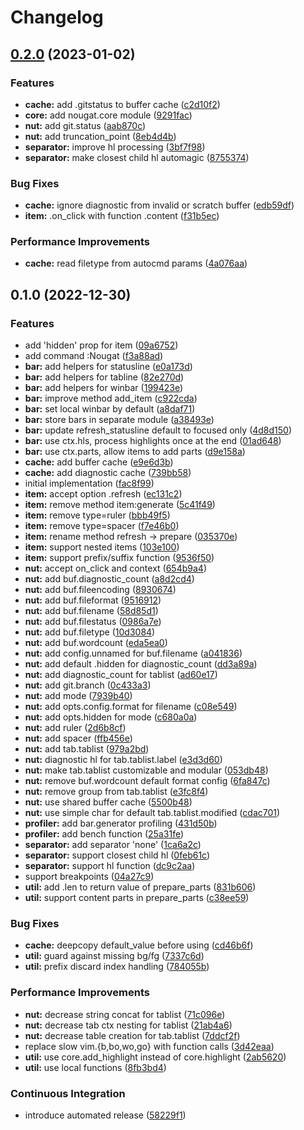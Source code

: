 # Changelog

## [0.2.0](https://github.com/MunifTanjim/nougat.nvim/compare/0.1.0...0.2.0) (2023-01-02)


### Features

* **cache:** add .gitstatus to buffer cache ([c2d10f2](https://github.com/MunifTanjim/nougat.nvim/commit/c2d10f2259b5a00737338def3ab443440055ddd4))
* **core:** add nougat.core module ([9291fac](https://github.com/MunifTanjim/nougat.nvim/commit/9291fac6bd0323e9d7600d52ec4873ac0fc75b19))
* **nut:** add git.status ([aab870c](https://github.com/MunifTanjim/nougat.nvim/commit/aab870c6011ee77daf05633b1251993a2cfba787))
* **nut:** add truncation_point ([8eb4d4b](https://github.com/MunifTanjim/nougat.nvim/commit/8eb4d4be4c2f4e1d67fa5629a9baaf142b0e761c))
* **separator:** improve hl processing ([3bf7f98](https://github.com/MunifTanjim/nougat.nvim/commit/3bf7f98b3825533acce904e4ce025133fb231bda))
* **separator:** make closest child hl automagic ([8755374](https://github.com/MunifTanjim/nougat.nvim/commit/8755374c9ee017c091b9f19c48dae2183a7d2f83))


### Bug Fixes

* **cache:** ignore diagnostic from invalid or scratch buffer ([edb59df](https://github.com/MunifTanjim/nougat.nvim/commit/edb59df603352b08796e58fb06cc0498033082ea))
* **item:** .on_click with function .content ([f31b5ec](https://github.com/MunifTanjim/nougat.nvim/commit/f31b5ecc426c9840930526b5fa12832ed8738a87))


### Performance Improvements

* **cache:** read filetype from autocmd params ([4a076aa](https://github.com/MunifTanjim/nougat.nvim/commit/4a076aa89ab3a23b9a37f222737d40db918b423b))

## 0.1.0 (2022-12-30)


### Features

* add 'hidden' prop for item ([09a6752](https://github.com/MunifTanjim/nougat.nvim/commit/09a67529ecadd362e341a5ca297546633ba5362c))
* add command :Nougat ([f3a88ad](https://github.com/MunifTanjim/nougat.nvim/commit/f3a88adf90e6a4c77d676d6aca2e348e58ad7948))
* **bar:** add helpers for statusline ([e0a173d](https://github.com/MunifTanjim/nougat.nvim/commit/e0a173d80aeb21a8f159e11cb5310e7a6a103c74))
* **bar:** add helpers for tabline ([82e270d](https://github.com/MunifTanjim/nougat.nvim/commit/82e270d91b04afb26bba602265ed8763765783c2))
* **bar:** add helpers for winbar ([199423e](https://github.com/MunifTanjim/nougat.nvim/commit/199423ea7a0eed0a219b2cf7ad1040d7e5de6bb4))
* **bar:** improve method add_item ([c922cda](https://github.com/MunifTanjim/nougat.nvim/commit/c922cdaa47b7e595bcd86c946c9999608749e3a5))
* **bar:** set local winbar by default ([a8daf71](https://github.com/MunifTanjim/nougat.nvim/commit/a8daf71631eb18f9bacae099eb7ec4488bd71aa6))
* **bar:** store bars in separate module ([a38493e](https://github.com/MunifTanjim/nougat.nvim/commit/a38493efbefca8d4e2d13f51633c1e8171056116))
* **bar:** update refresh_statusline default to focused only ([4d8d150](https://github.com/MunifTanjim/nougat.nvim/commit/4d8d150320366602261375ccca058e383de4ddb8))
* **bar:** use ctx.hls, process highlights once at the end ([01ad648](https://github.com/MunifTanjim/nougat.nvim/commit/01ad648ea9dea0349cc51c395b22e7b366314e13))
* **bar:** use ctx.parts, allow items to add parts ([d9e158a](https://github.com/MunifTanjim/nougat.nvim/commit/d9e158ad1108d1f7d1be5a3708a4986637cc3df9))
* **cache:** add buffer cache ([e9e6d3b](https://github.com/MunifTanjim/nougat.nvim/commit/e9e6d3b6920ae1f5d7b83986bd3a100d1a7e02a6))
* **cache:** add diagnostic cache ([739bb58](https://github.com/MunifTanjim/nougat.nvim/commit/739bb588b51ff8e7c493c5f2884dd0ef36c63674))
* initial implementation ([fac8f99](https://github.com/MunifTanjim/nougat.nvim/commit/fac8f9952cc456a1bf99bc2b54ff98bb0cd1162e))
* **item:** accept option .refresh ([ec131c2](https://github.com/MunifTanjim/nougat.nvim/commit/ec131c24b6b26ee8a59dbe90de128de39111d7c0))
* **item:** remove method item:generate ([5c41f49](https://github.com/MunifTanjim/nougat.nvim/commit/5c41f49be30b9053e769a48b30c2f06e49b78a97))
* **item:** remove type=ruler ([bbb49f5](https://github.com/MunifTanjim/nougat.nvim/commit/bbb49f5cfd89826da63f27f18a8db477586c33e9))
* **item:** remove type=spacer ([f7e46b0](https://github.com/MunifTanjim/nougat.nvim/commit/f7e46b0727e996b8877ae70ade1750254c330a22))
* **item:** rename method refresh -&gt; prepare ([035370e](https://github.com/MunifTanjim/nougat.nvim/commit/035370ebb757085e9f45f54cc809d75859eb47d7))
* **item:** support nested items ([103e100](https://github.com/MunifTanjim/nougat.nvim/commit/103e100c14079e2722ac43467948d7b45975a05c))
* **item:** support prefix/suffix function ([9536f50](https://github.com/MunifTanjim/nougat.nvim/commit/9536f50b9f9a290c1e209d51b13a5a12475f0cb3))
* **nut:** accept on_click and context ([654b9a4](https://github.com/MunifTanjim/nougat.nvim/commit/654b9a4a942b93ab876803942c15e17c4dbc7777))
* **nut:** add buf.diagnostic_count ([a8d2cd4](https://github.com/MunifTanjim/nougat.nvim/commit/a8d2cd457fc108fc27d73e31258405d5139eb587))
* **nut:** add buf.fileencoding ([8930674](https://github.com/MunifTanjim/nougat.nvim/commit/8930674059c5f7a3ca6db0c27c792bce4625acb6))
* **nut:** add buf.fileformat ([9516912](https://github.com/MunifTanjim/nougat.nvim/commit/9516912ed4a5e5dc7929f58dac1a3c347dbc4683))
* **nut:** add buf.filename ([58d85d1](https://github.com/MunifTanjim/nougat.nvim/commit/58d85d1e427b289861247aa8810f8ee6204471e4))
* **nut:** add buf.filestatus ([0986a7e](https://github.com/MunifTanjim/nougat.nvim/commit/0986a7e57770fdc099505c581b3cb41ee2d053b8))
* **nut:** add buf.filetype ([10d3084](https://github.com/MunifTanjim/nougat.nvim/commit/10d30844b6b22802be5059d741280f2229e14d0a))
* **nut:** add buf.wordcount ([eda5ea0](https://github.com/MunifTanjim/nougat.nvim/commit/eda5ea08ac3f472d98140cee0d1d98674a6904fa))
* **nut:** add config.unnamed for buf.filename ([a041836](https://github.com/MunifTanjim/nougat.nvim/commit/a041836fdfdc458a8e5e5b6bea35585a423e5844))
* **nut:** add default .hidden for diagnostic_count ([dd3a89a](https://github.com/MunifTanjim/nougat.nvim/commit/dd3a89a0107e7805347d7e58f30feed26373a869))
* **nut:** add diagnostic_count for tablist ([ad60e17](https://github.com/MunifTanjim/nougat.nvim/commit/ad60e1709a66415ed15df7af990b809bfa8263c4))
* **nut:** add git.branch ([0c433a3](https://github.com/MunifTanjim/nougat.nvim/commit/0c433a3349a511da22cf3c1d113faa0986de5d55))
* **nut:** add mode ([7939b40](https://github.com/MunifTanjim/nougat.nvim/commit/7939b408d4115aac0988da44ee425f70271491bf))
* **nut:** add opts.config.format for filename ([c08e549](https://github.com/MunifTanjim/nougat.nvim/commit/c08e549edb76f4c7e8f63fd83f0de99eec39cd71))
* **nut:** add opts.hidden for mode ([c680a0a](https://github.com/MunifTanjim/nougat.nvim/commit/c680a0a190c9ef66886c4e7024880078fc2b739b))
* **nut:** add ruler ([2d6b8cf](https://github.com/MunifTanjim/nougat.nvim/commit/2d6b8cfb101041cf4577674104be4537a11e3bbc))
* **nut:** add spacer ([ffb456e](https://github.com/MunifTanjim/nougat.nvim/commit/ffb456e9e1dae4b149a2c25429c76f03da389bd1))
* **nut:** add tab.tablist ([979a2bd](https://github.com/MunifTanjim/nougat.nvim/commit/979a2bd706de51423f9be8f2dbed703a8557b8ee))
* **nut:** diagnostic hl for tab.tablist.label ([e3d3d60](https://github.com/MunifTanjim/nougat.nvim/commit/e3d3d60609e4ecfec805ccc3cf29b67f6767f067))
* **nut:** make tab.tablist customizable and modular ([053db48](https://github.com/MunifTanjim/nougat.nvim/commit/053db48fe8f34dda0906859b2fde7fc00e3fafbb))
* **nut:** remove buf.wordcount default format config ([6fa847c](https://github.com/MunifTanjim/nougat.nvim/commit/6fa847cb0afd538a7e44b10edadc938885a0d9ab))
* **nut:** remove group from tab.tablist ([e3fc8f4](https://github.com/MunifTanjim/nougat.nvim/commit/e3fc8f478cbb95e11ca8dc14d6fa5eee12414e28))
* **nut:** use shared buffer cache ([5500b48](https://github.com/MunifTanjim/nougat.nvim/commit/5500b48d59bab3ebaf84ef4a2853a32688034cfc))
* **nut:** use simple char for default tab.tablist.modified ([cdac701](https://github.com/MunifTanjim/nougat.nvim/commit/cdac701b8de3441c4858cb4f081ece695d1c24d4))
* **profiler:** add bar.generator profiling ([431d50b](https://github.com/MunifTanjim/nougat.nvim/commit/431d50b90459ff3a4dd43cf94ceb160c757d828f))
* **profiler:** add bench function ([25a31fe](https://github.com/MunifTanjim/nougat.nvim/commit/25a31fe2619ac080e8d99a6af041d7f54abcdbd7))
* **separator:** add separator 'none' ([1ca6a2c](https://github.com/MunifTanjim/nougat.nvim/commit/1ca6a2c2921ff5937f67fc6aa257b1f262be07f6))
* **separator:** support closest child hl ([0feb61c](https://github.com/MunifTanjim/nougat.nvim/commit/0feb61c0f0bd8503b91104f531fdde717bac3c37))
* **separator:** support hl function ([dc9c2aa](https://github.com/MunifTanjim/nougat.nvim/commit/dc9c2aaad0aa36112b2a9c858819bc727cceb762))
* support breakpoints ([04a27c9](https://github.com/MunifTanjim/nougat.nvim/commit/04a27c90cc2e3a1aea523b532d2a69ea1b957f52))
* **util:** add .len to return value of prepare_parts ([831b606](https://github.com/MunifTanjim/nougat.nvim/commit/831b606cd0ab3d76613083b31d2789fc0c6fb056))
* **util:** support content parts in prepare_parts ([c38ee59](https://github.com/MunifTanjim/nougat.nvim/commit/c38ee59378805204792839a0e8c09f593b9a1c6d))


### Bug Fixes

* **cache:** deepcopy default_value before using ([cd46b6f](https://github.com/MunifTanjim/nougat.nvim/commit/cd46b6ff4d07b17e2f83628305681833f3136158))
* **util:** guard against missing bg/fg ([7337c6d](https://github.com/MunifTanjim/nougat.nvim/commit/7337c6d91c1d21933a8c13de626a71954300ddae))
* **util:** prefix discard index handling ([784055b](https://github.com/MunifTanjim/nougat.nvim/commit/784055b85fb65206237b509fce5decbdb1dbc501))


### Performance Improvements

* **nut:** decrease string concat for tablist ([71c096e](https://github.com/MunifTanjim/nougat.nvim/commit/71c096ebbffa463e0c82db06862807f7cf1c08e6))
* **nut:** decrease tab ctx nesting for tablist ([21ab4a6](https://github.com/MunifTanjim/nougat.nvim/commit/21ab4a698e29076a3c537b2b6651c50b8db79d27))
* **nut:** decrease table creation for tab.tablist ([7ddcf2f](https://github.com/MunifTanjim/nougat.nvim/commit/7ddcf2f4e2871352fac29587204840b5aad97d0f))
* replace slow vim.{b,bo,wo,go} with function calls ([3d42eaa](https://github.com/MunifTanjim/nougat.nvim/commit/3d42eaa5faea29d55db81f15e909e401057798b7))
* **util:** use core.add_highlight instead of core.highlight ([2ab5620](https://github.com/MunifTanjim/nougat.nvim/commit/2ab562060facbfe048f2766571d5b7b44444e287))
* **util:** use local functions ([8fb3bd4](https://github.com/MunifTanjim/nougat.nvim/commit/8fb3bd44923886c97d4b090ea1af211b045dd8fd))


### Continuous Integration

* introduce automated release ([58229f1](https://github.com/MunifTanjim/nougat.nvim/commit/58229f19d6f877ff1c855ae944f7161ea12b8b94))

